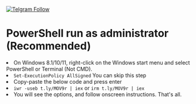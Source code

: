 [![Telgram Follow](https://img.shields.io/twitter/follow/juno_okyo.svg?label=Follow&maxAge=2592000)](https://twitter.com/emadadel04)

<h1>PowerShell run as administrator (Recommended) </h1>
<li>On Windows 8.1/10/11, right-click on the Windows start menu and select PowerShell or Terminal (Not CMD).</li>
<li><code>Set-ExecutionPolicy AllSigned</code> You can skip this step</li>
<li>Copy-paste the below code and press enter</li>
<li><code>iwr -useb t.ly/MOV9r | iex</code> or <code>irm t.ly/MOV9r | iex</code></li>
<li>You will see the options, and follow onscreen instructions.
That's all.</li>


